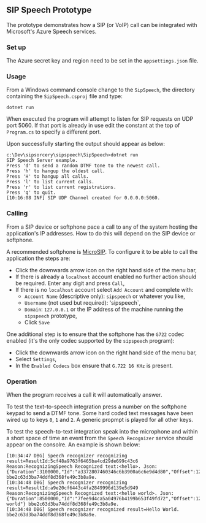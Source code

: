 ## SIP Speech Prototype

The prototype demonstrates how a SIP (or VoIP) call can be integrated with Microsoft's Azure Speech services.

### Set up

The Azure secret key and region need to be set in the `appsettings.json` file.

### Usage

From a Windows command console change to the `SipSpeech`, the directory containing the `SipSpeech.csproj` file and type:

`dotnet run`

When executed the program will attempt to listen for SIP requests on UDP port 5060. If that port is already in use edit the constant at the top of `Program.cs` to specify a different port.

Upon successfully starting the output should appear as below:

````
c:\Dev\sipsorcery\sipspeech\SipSpeech>dotnet run
SIP Speech Server example.
Press 'd' to send a random DTMF tone to the newest call.
Press 'h' to hangup the oldest call.
Press 'H' to hangup all calls.
Press 'l' to list current calls.
Press 'r' to list current registrations.
Press 'q' to quit.
[10:16:08 INF] SIP UDP Channel created for 0.0.0.0:5060.
````

### Calling

From a SIP device or softphone pace a call to any of the system hosting the application's IP addresses. How to do this will depend on the SIP device or softphone.

A recommended softphone is [MicroSIP](https://www.microsip.org/). To configure it to be able to call the application the steps are:

 - Click the downwards arrow icon on the right hand side of the menu bar,
 - If there is already a `localhost` account enabled no further action should be required. Enter any digit and press `Call`,
 - If there is no `localhost` account select `Add Account` and complete with:
   - `Account Name` (descriptive only): `sipspeech` or whatever you like,
   - `Username` (not used but required): 'sipspeech`,
   - `Domain`: `127.0.0.1` or the IP address of the machine running the `sipspeech` prototype,
   - Click `Save`
   
One additional step is to ensure that the softphone has the `G722` codec enabled (it's the only codec supported by the `sipspeech` program):
  - Click the downwards arrow icon on the right hand side of the menu bar,
  - Select `Settings`,
  - In the `Enabled Codecs` box ensure that `G.722 16 KHz` is present.
  
### Operation

When the program receives a call it will automatically answer.

To test the text-to-speech integration press a number on the softphone keypad to send a DTMF tone. Some hard coded text messages have been wired up to keys `0`, `1` and `2`. A generic propmpt is played for all other keys.

To test the speech-to-text integration speak into the microphone and within a short space of time an event from the `Speech Recognizer` service should appear on the consolre. An example is shown below:

````
[10:34:47 DBG] Speech recognizer recognizing result=ResultId:5cf48a9763f6465ba4cd29de699c43c6 Reason:RecognizingSpeech Recognized text:<hello>. Json:{"Duration":3100000,"Id":"a3372807460346c6b3900a6c6e9d4d80","Offset":12500000,"Text":"hello"} bbe2c63d3ba74ddf8d368fe49c3b8a9e.
[10:34:48 DBG] Speech recognizer recognizing result=ResultId:a9e20cf6443c4fa2849996d139e5d949 Reason:RecognizingSpeech Recognized text:<hello world>. Json:{"Duration":8500000,"Id":"7fee9d4ca5a04976b4199b653f49fd72","Offset":12500000,"Text":"hello world"} bbe2c63d3ba74ddf8d368fe49c3b8a9e.
[10:34:48 DBG] Speech recognizer recognized result=Hello World. bbe2c63d3ba74ddf8d368fe49c3b8a9e.
````
 
 

